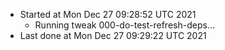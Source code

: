   - Started at Mon Dec 27 09:28:52 UTC 2021
    - Running tweak 000-do-test-refresh-deps...
  - Last done at Mon Dec 27 09:29:22 UTC 2021
